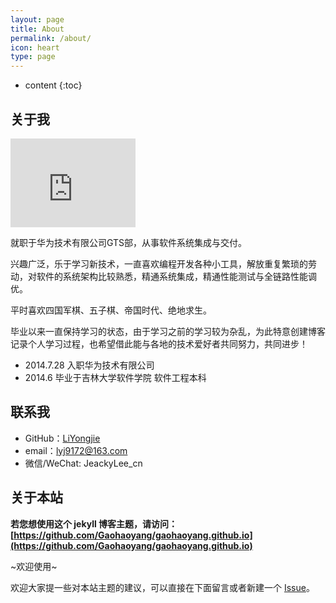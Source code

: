 ```yaml
---
layout: page
title: About
permalink: /about/
icon: heart
type: page
---
```


* content
{:toc}

## 关于我

<iframe src="https://githubbadge.appspot.com/lyj9172?s=1" style="border: 0;height: 142px;width: 200px;overflow: hidden;" frameBorder="0"></iframe>

就职于华为技术有限公司GTS部，从事软件系统集成与交付。

兴趣广泛，乐于学习新技术，一直喜欢编程开发各种小工具，解放重复繁琐的劳动，对软件的系统架构比较熟悉，精通系统集成，精通性能测试与全链路性能调优。

平时喜欢四国军棋、五子棋、帝国时代、绝地求生。

毕业以来一直保持学习的状态，由于学习之前的学习较为杂乱，为此特意创建博客记录个人学习过程，也希望借此能与各地的技术爱好者共同努力，共同进步！

* 2014.7.28 入职华为技术有限公司
* 2014.6 毕业于吉林大学软件学院 软件工程本科


## 联系我

* GitHub：[LiYongjie](https://github.com/lyj9172)
* email：lyj9172@163.com
* 微信/WeChat: JeackyLee_cn

## 关于本站

**若您想使用这个 jekyll 博客主题，请访问：[https://github.com/Gaohaoyang/gaohaoyang.github.io](https://github.com/Gaohaoyang/gaohaoyang.github.io)**

~欢迎使用~

欢迎大家提一些对本站主题的建议，可以直接在下面留言或者新建一个 [Issue](https://github.com/Gaohaoyang/gaohaoyang.github.io/issues)。



